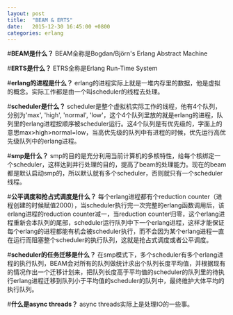 ```yaml
---
layout: post
title:  "BEAM & ERTS"
date:   2015-12-30 16:45:00 +0800
categories: erlang
---
```


#**BEAM是什么？**
BEAM全称是Bogdan/Björn's Erlang Abstract Machine

#**ERTS是什么？**
ETRS全称是Erlang Run-Time System

#**erlang的进程是什么？**
erlang的进程实际上就是一堆内存里的数据，他是虚拟的概念。实际工作都是由一个叫scheduler的线程去处理。

#**scheduler是什么？**
scheduler是整个虚拟机实际工作的线程，他有4个队列，分别为'max', 'high', 'normal', 'low'，这个4个队列里放的就是erlang的进程，队列里的erlang进程按顺序被scheduler运行。这4个队列是有优先级的，字面上的意思max>high>normal=low，当高优先级的队列中有进程的时候，优先运行高优先级队列中的erlang进程。

#**smp是什么？**
smp的目的是充分利用当前计算机的多核特性，给每个核绑定一个scheduler，这样达到并行处理的目的，提高了beam的处理能力。现在的beam都是默认启动smp的，所以默认就有多个scheduler，否则就只有一个scheduler线程。

#**公平调度和抢占式调度是什么？**
每个erlang进程都有个reduction counter（进程创建的时候赋值2000），当scheduler执行完一次完整的erlang函数调用后，该erlang进程的reduction counter减一，当reduction counter归零，这个erlang进程重新会本队列的尾部，scheduler运行队列中下一个erlang进程，这样才能保证每个erlang的进程都能有机会被scheduler执行，而不会因为某个erlang进程一直在运行而阻塞整个scheduler的执行队列，这就是抢占式调度或者公平调度。

#**scheduler的任务迁移是什么？**
在smp模式下，多个scheduler有多个erlang进程的执行队列，BEAM会对所有的队列做统计求出个队列长度平均值，并根据现有的情况作出一个迁移计划来，把队列长度高于平均值的scheduler的队列里的待执行erlang进程迁移到队列小于平均值的scheduler的队列中，最终维护大体平均的执行队列。

#**什么是async threads？**
async threads实际上是处理IO的一些事。
